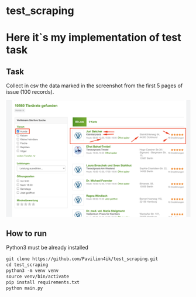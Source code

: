 # test_scraping

# Here it`s my implementation of test task

## Task

Collect in csv the data marked in the screenshot from the first 5 pages of issue (100 records).

![Screenshot](task.png)

## How to run
Python3 must be already installed


```shell
git clone https://github.com/Pavilion4ik/test_scraping.git
cd test_scraping
python3 -m venv venv
source venv/bin/activate
pip install requirements.txt
python main.py
```